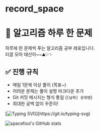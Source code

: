 # record_space

# 🧠 알고리즘 하루 한 문제

하루에 한 문제씩 푸는 알고리즘 공부 레포입니다.  
티끌 모아 태산이~~⛰️✨✨

## ✅ 진행 규칙
- 매일 1문제 이상 풀이 (목표~)
- 어려운 문제는 풀이 설명 마크다운 추가
- Git 커밋 메시지는 형식 통일 (`[날짜] 문제명`)
- 최대한 공백 없이 꾸준히!


[![Typing SVG](https://readme-typing-svg.demolab.com?font=Fira+Code&pause=9999&color=1F7AEF&width=600&lines=이곳은+저의+공부기록공간입니다.)](https://git.io/typing-svg)

![spacefoul's GitHub stats](https://github-readme-stats.vercel.app/api?username=spacefoul&show_icons=true&theme=tokyonight)
